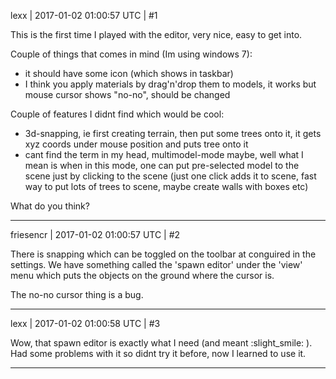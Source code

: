 lexx | 2017-01-02 01:00:57 UTC | #1

This is the first time I played with the editor, very nice, easy to get into.

Couple of things that comes in mind (Im using windows 7):
* it should have some icon (which shows in taskbar)
* I think you apply materials by drag'n'drop them to models, it works but mouse cursor shows "no-no", should be changed

Couple of features I didnt find which would be cool:
* 3d-snapping, ie first creating terrain, then put some trees onto it, it gets xyz coords under mouse position and puts tree onto it
* cant find the term in my head, multimodel-mode maybe, well what I mean is when in this mode, one can put pre-selected model to the scene just by clicking to the scene (just one click adds it to scene, fast way to put lots of trees to scene, maybe create walls with boxes etc)

What do you think?

-------------------------

friesencr | 2017-01-02 01:00:57 UTC | #2

There is snapping which can be toggled on the toolbar at conguired in the settings.  We have something called the 'spawn editor' under the 'view' menu which puts the objects on the ground where the cursor is.

The no-no cursor thing is a bug.

-------------------------

lexx | 2017-01-02 01:00:58 UTC | #3

Wow, that spawn editor is exactly what I need (and meant :slight_smile: ). Had some problems with it so didnt try it before, now I learned to use it.

-------------------------

